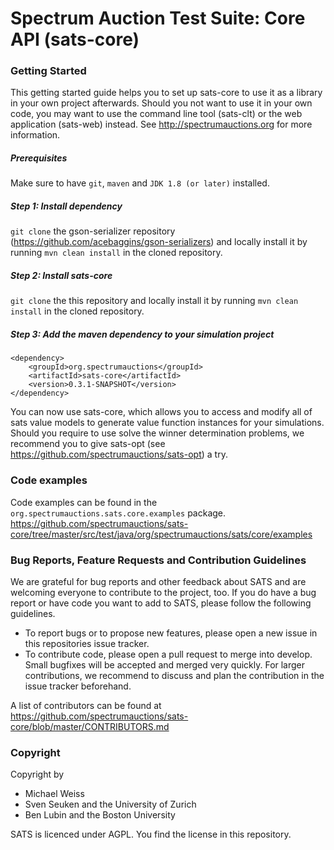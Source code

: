 # Spectrum Auction Test Suite: Core API (sats-core)

### Getting Started
This getting started guide helps you to set up sats-core to use it as a library in your own project afterwards. 
Should you not want to use it in your own code, you may want to use the command line tool (sats-clt) or the web application (sats-web) instead. See 
http://spectrumauctions.org for more information.
##### Prerequisites
Make sure to have `git`, `maven` and `JDK 1.8 (or later)` installed. 
##### Step 1: Install dependency
``git clone`` the gson-serializer repository (https://github.com/acebaggins/gson-serializers) 
and locally install it by running ``mvn clean install`` in the cloned repository.
##### Step 2: Install sats-core
``git clone`` the this repository and locally install it by running ``mvn clean install`` in the cloned repository.
##### Step 3: Add the maven dependency to your simulation project
````
<dependency>
    <groupId>org.spectrumauctions</groupId>
    <artifactId>sats-core</artifactId>
    <version>0.3.1-SNAPSHOT</version>
</dependency>
````
You can now use sats-core, which allows you to access and modify all of sats value models to generate value function instances for your simulations.
Should you require to use solve the winner determination problems, we recommend you to give sats-opt (see https://github.com/spectrumauctions/sats-opt) a try.

### Code examples
Code examples can be found in the
`org.spectrumauctions.sats.core.examples`
package. 
https://github.com/spectrumauctions/sats-core/tree/master/src/test/java/org/spectrumauctions/sats/core/examples

### Bug Reports, Feature Requests and Contribution Guidelines
We are grateful for bug reports and other feedback about SATS and are welcoming everyone to contribute to the project, too. 
If you do have a bug report or have code you want to add to SATS, please follow the following guidelines.
* To report bugs or to propose new features, please open a new issue in this repositories issue tracker. 
* To contribute code, please open a pull request to merge into develop. Small bugfixes will be accepted and merged very quickly. 
For larger contributions, we recommend to discuss and plan the contribution in the issue tracker beforehand.

A list of contributors can be found at 
https://github.com/spectrumauctions/sats-core/blob/master/CONTRIBUTORS.md

### Copyright
Copyright by
* Michael Weiss
* Sven Seuken and the University of Zurich
* Ben Lubin and the Boston University

SATS is licenced under AGPL. You find the license in this repository. 